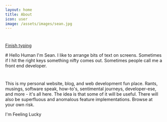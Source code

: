 ```yaml
---
layout: home
title: About
icon: user
image: /assets/images/sean.jpg
---
```


<h1>
  <span id="home-title"></span>
</h1>
<p>
  <span id="home-intro"></span>
</p>
<p>
  <a class="typed-skip" href="#"><i class="fas fa-stopwatch"></i> Finish typing</a>
</p>
<noscript>
# Hello Human
I'm Sean. I like to arrange bits of text on screens. Sometimes if I hit the right keys something nifty comes out. Sometimes people call me a front end developer.
</noscript>
<div class="typed-await">
<h1 class="typed-finish" data-id="home-title"></h1>
<p class="typed-finish" data-id="home-intro"></p>
<p>
  This is my personal website, blog, and web development fun place. Rants, musings, software speak, how-to's, sentimental journeys, developer-ese, and more - it's all here. The idea is that some of it will be useful. There will also be superfluous and anomalous feature implementations. Browse at your own risk.
</p>
<a class="lucky waves-effect waves-light btn-large">I'm Feeling Lucky</a>
</div>
